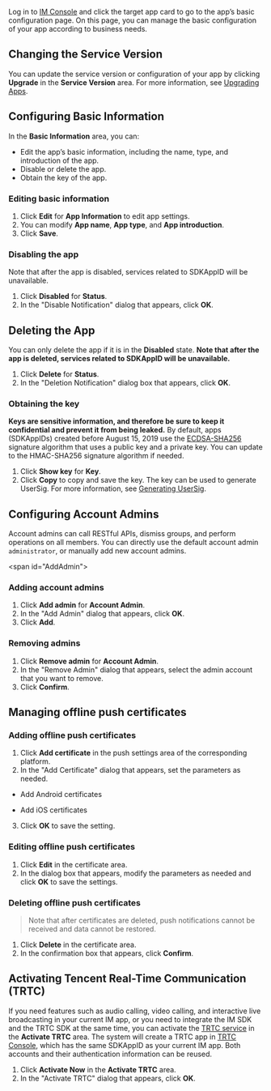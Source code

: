 Log in to [IM Console](https://console.cloud.tencent.com/im) and click the target app card to go to the app’s basic configuration page. On this page, you can manage the basic configuration of your app according to business needs.

## Changing the Service Version

You can update the service version or configuration of your app by clicking **Upgrade** in the **Service Version** area. For more information, see [Upgrading Apps](https://intl.cloud.tencent.com/document/product/1047/34577#.E5.8D.87.E7.BA.A7.E5.BA.94.E7.94.A8).

## Configuring Basic Information

In the **Basic Information** area, you can:
- Edit the app’s basic information, including the name, type, and introduction of the app.
- Disable or delete the app.
- Obtain the key of the app.

### Editing basic information
1. Click **Edit** for **App Information** to edit app settings.
2. You can modify **App name**, **App type**, and **App introduction**.
3. Click **Save**.

### Disabling the app
Note that after the app is disabled, services related to SDKAppID will be unavailable.

1. Click **Disabled** for **Status**.
2. In the "Disable Notification" dialog that appears, click **OK**.

## Deleting the App
You can only delete the app if it is in the **Disabled** state. **Note that after the app is deleted, services related to SDKAppID will be unavailable.**

1. Click **Delete** for **Status**.
2. In the "Deletion Notification" dialog box that appears, click **OK**.

### Obtaining the key
**Keys are sensitive information, and therefore be sure to keep it confidential and prevent it from being leaked.** By default, apps (SDKAppIDs) created before August 15, 2019 use the [ECDSA-SHA256](https://intl.cloud.tencent.com/document/product/1047/34385#ECDSA-SHA256) signature algorithm that uses a public key and a private key. You can update to the HMAC-SHA256 signature algorithm if needed.

1. Click **Show key** for **Key**.
2. Click **Copy** to copy and save the key.
  The key can be used to generate UserSig. For more information, see [Generating UserSig](https://intl.cloud.tencent.com/document/product/1047/34385).

## Configuring Account Admins
Account admins can call RESTful APIs, dismiss groups, and perform operations on all members. You can directly use the default account admin `administrator`, or manually add new account admins.

<span id="AddAdmin"></span>
### Adding account admins
1. Click **Add admin** for **Account Admin**.
2. In the "Add Admin" dialog that appears, click **OK**.
3. Click **Add**.

### Removing admins
1. Click **Remove admin** for **Account Admin**.
2. In the "Remove Admin" dialog that appears, select the admin account that you want to remove.
3. Click **Confirm**.

## Managing offline push certificates

### Adding offline push certificates

1. Click **Add certificate** in the push settings area of the corresponding platform.
2. In the "Add Certificate" dialog that appears, set the parameters as needed.
 - Add Android certificates

 - Add iOS certificates

3. Click **OK** to save the setting.

### Editing offline push certificates
1. Click **Edit** in the certificate area.
2. In the dialog box that appears, modify the parameters as needed and click **OK** to save the settings.

### Deleting offline push certificates
>Note that after certificates are deleted, push notifications cannot be received and data cannot be restored.

1. Click **Delete** in the certificate area.
2. In the confirmation box that appears, click **Confirm**.

## Activating Tencent Real-Time Communication (TRTC)
If you need features such as audio calling, video calling, and interactive live broadcasting in your current IM app, or you need to integrate the IM SDK and the TRTC SDK at the same time, you can activate the [TRTC service](https://intl.cloud.tencent.com/document/product/647) in the **Activate TRTC** area. The system will create a TRTC app in [TRTC Console](https://console.cloud.tencent.com/trtc), which has the same SDKAppID as your current IM app. Both accounts and their authentication information can be reused.

1. Click **Activate Now** in the **Activate TRTC** area.
2. In the "Activate TRTC" dialog that appears, click **OK**.
